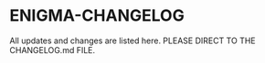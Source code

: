 # ENIGMA-CHANGELOG
All updates and changes are listed here.
PLEASE DIRECT TO THE CHANGELOG.md FILE.

